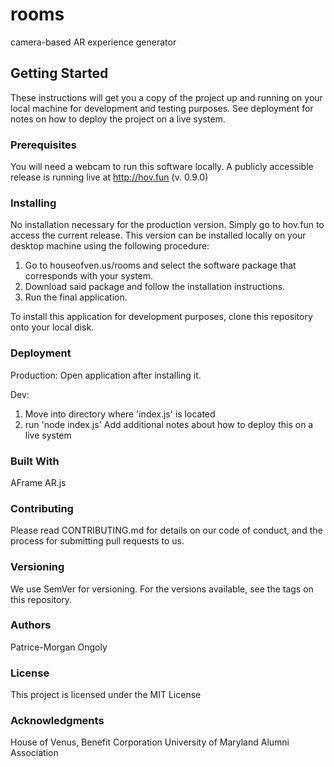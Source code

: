 # rooms

camera-based AR experience generator

## Getting Started
These instructions will get you a copy of the project up and running on your local machine for development and testing purposes. See deployment for notes on how to deploy the project on a live system.

### Prerequisites
You will need a webcam to run this software locally. A publicly accessible release is running live at http://hov.fun (v. 0.9.0)

### Installing
No installation necessary for the production version. Simply go to hov.fun to access the current release. This version can be installed locally on your desktop machine using the following procedure:
1. Go to houseofven.us/rooms and select the software package that corresponds with your system.
2. Download said package and follow the installation instructions.
3. Run the final application.

To install this application for development purposes, clone this repository onto your local disk.


### Deployment
Production:
Open application after installing it.

Dev:
1. Move into directory where 'index.js' is located
2. run 'node index.js'
Add additional notes about how to deploy this on a live system

### Built With
AFrame
AR.js

### Contributing
Please read CONTRIBUTING.md for details on our code of conduct, and the process for submitting pull requests to us.

### Versioning
We use SemVer for versioning. For the versions available, see the tags on this repository.

### Authors
Patrice-Morgan Ongoly

### License
This project is licensed under the MIT License

### Acknowledgments
House of Venus, Benefit Corporation
University of Maryland Alumni Association
